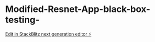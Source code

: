 # Modified-Resnet-App-black-box-testing-

[Edit in StackBlitz next generation editor ⚡️](https://stackblitz.com/~/github.com/Bryl26/Modified-Resnet-App-black-box-testing-)